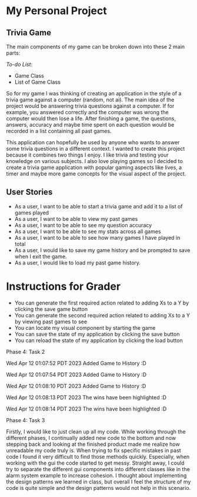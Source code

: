 # My Personal Project

## Trivia Game  

The main components of my game can be broken down into these 2 main parts:

*To-do List*:
- Game Class
- List of Game Class

So for my game I was thinking of creating an application in the style of a 
trivia game against a computer (random, not ai). The main idea of the project would be answering
trivia questions against a computer. If for example, you answered correctly
and the computer was wrong the computer would then lose a life. After finishing
a game, the questions, answers, accuracy and maybe time spent on each question would 
be recorded in a list containing all past games.

This application can hopefully be used by anyone who wants
to answer some trivia questions in a different context. I
wanted to create this project because it combines two things
I enjoy. I like trivia and testing your knowledge on various
subjects. I also love playing games so I decided to create a
trivia game application with popular gaming aspects like lives, 
a timer and maybe more game concepts for the visual aspect of
the project.

## User Stories

- As a user, I want to be able to start a trivia game and add it to a list of games played
- As a user, I want to be able to view my past games
- As a user, I want to be able to see my question accuracy
- As a user, I want to be able to see my stats across all games
- As a user, I want to be able to see how many games I have played in total
- As a user, I would like to save my game history and be prompted to save when I exit the game.
- As a user, I would like to load my past game history.

# Instructions for Grader

- You can generate the first required action related to adding Xs to a Y by clicking the save game button
- You can generate the second required action related to adding Xs to a Y by viewing past games to see
- You can locate my visual component by starting the game
- You can save the state of my application by clicking the save button
- You can reload the state of my application by clicking the load button

Phase 4: Task 2

Wed Apr 12 01:07:52 PDT 2023
Added Game to History :D

Wed Apr 12 01:07:54 PDT 2023
Added Game to History :D

Wed Apr 12 01:08:10 PDT 2023
Added Game to History :D

Wed Apr 12 01:08:13 PDT 2023
The wins have been highlighted :D

Wed Apr 12 01:08:14 PDT 2023
The wins have been highlighted :D

Phase 4: Task 3

Firstly, I would like to just clean up all my code. 
While working through the different phases, 
I continually added new code to the bottom and now stepping 
back and looking at the finished product made me realize
how unreadable my code truly is. When trying to fix specific mistakes
in past code I found it very difficult to find those methods quickly.
Especially, when working with the gui the code started to get messy.
Straight away, I could try to separate the different gui components
into different classes like in the alarm system example to increase cohesion.
I thought about implementing the design patterns we learned
in class, but overall I feel the structure of my code is 
quite simple and the design patterns would not help in this scenario.
